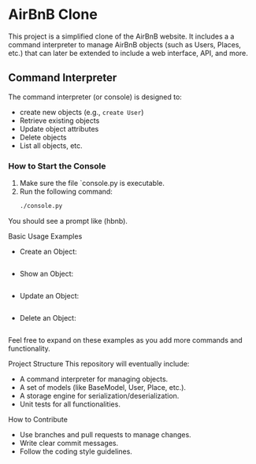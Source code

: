 # AirBnB Clone

This project is a simplified clone of the AirBnB website. It includes a a command interpreter to manage AirBnB objects (such as Users, Places, etc.) that can later be extended to include a web interface, API, and more.

## Command Interpreter

The command interpreter (or console) is designed to:

- create new objects (e.g., `create User`)
- Retrieve existing objects
- Update object attributes
- Delete objects
- List all objects, etc.

### How to Start the Console

1. Make sure the file `console.py is executable.
2. Run the following command:
   ```bash
   ./console.py
You should see a prompt like (hbnb).

Basic Usage Examples
- Create an Object:
  ``` (hbnb) create User
- Show an Object:
  ``` (hbnb) show User <object_id>
- Update an Object:
  ``` (hbnb) update User <object_id> <attribute_name> "<attribute_value>"
- Delete an Object:
  ``` (hbnb) destroy User <object_id>
Feel free to expand on these examples as you add more commands and functionality.

Project Structure
This repository will eventually include:
- A command interpreter for managing objects.
- A set of models (like BaseModel, User, Place, etc.).
- A storage engine for serialization/deserialization.
- Unit tests for all functionalities.

How to Contribute
- Use branches and pull requests to manage changes.
- Write clear commit messages.
- Follow the coding style guidelines.
